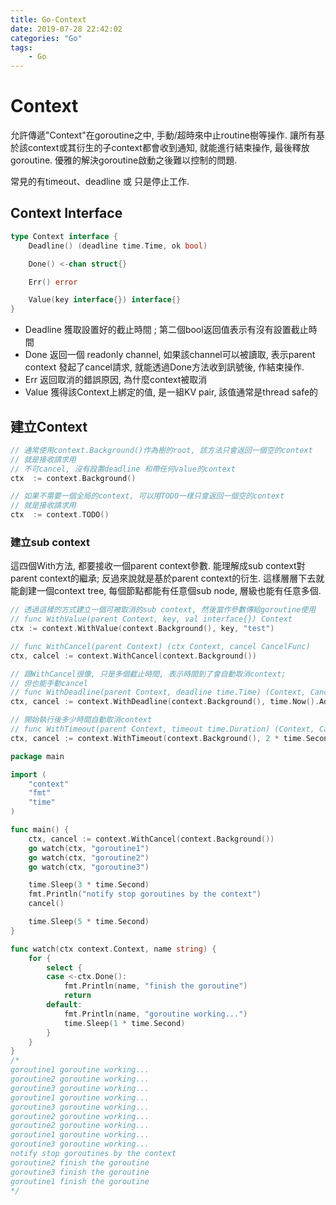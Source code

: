 ```yaml
---
title: Go-Context
date: 2019-07-28 22:42:02
categories: "Go"
tags:
    - Go
---
```

# Context
允許傳遞"Context"在goroutine之中, 手動/超時來中止routine樹等操作.
讓所有基於該context或其衍生的子context都會收到通知, 就能進行結束操作, 最後釋放goroutine. 優雅的解決goroutine啟動之後難以控制的問題.

常見的有timeout、deadline 或 只是停止工作.

## Context Interface
```go
type Context interface {
	Deadline() (deadline time.Time, ok bool)

	Done() <-chan struct{}

	Err() error

	Value(key interface{}) interface{}
}
```
* Deadline
    獲取設置好的截止時間 ; 第二個bool返回值表示有沒有設置截止時間 
* Done
    返回一個 readonly channel, 如果該channel可以被讀取, 表示parent context 發起了cancel請求, 就能透過Done方法收到訊號後, 作結束操作.
* Err
    返回取消的錯誤原因, 為什麼context被取消
* Value
    獲得該Context上綁定的值, 是一組KV pair, 該值通常是thread safe的

## 建立Context
```go
// 通常使用context.Background()作為樹的root, 該方法只會返回一個空的context
// 就是接收請求用
// 不可cancel, 沒有設置deadline 和帶任何value的context
ctx  := context.Background()
```
```go
// 如果不需要一個全局的context, 可以用TODO一樣只會返回一個空的context
// 就是接收請求用
ctx  := context.TODO()
```
### 建立sub context
這四個With方法, 都要接收一個parent context參數.
能理解成sub context對parent context的繼承; 反過來說就是基於parent context的衍生.
這樣層層下去就能創建一個context tree, 每個節點都能有任意個sub node, 層級也能有任意多個.
```go
// 透過這樣的方式建立一個可被取消的sub context, 然後當作參數傳給goroutine使用
// func WithValue(parent Context, key, val interface{}) Context
ctx := context.WithValue(context.Background(), key, "test")
```
```go
// func WithCancel(parent Context) (ctx Context, cancel CancelFunc)
ctx, calcel := context.WithCancel(context.Background())
```
```go
// 跟WithCancel很像, 只是多個截止時間, 表示時間到了會自動取消context; 
// 但也能手動cancel
// func WithDeadline(parent Context, deadline time.Time) (Context, CancelFunc)
ctx, cancel := context.WithDeadline(context.Background(), time.Now().Add(2 * time.Second))
```
```go
// 開始執行後多少時間自動取消context
// func WithTimeout(parent Context, timeout time.Duration) (Context, CancelFunc)
ctx, cancel := context.WithTimeout(context.Background(), 2 * time.Second)
```

```go
package main

import (
	"context"
	"fmt"
	"time"
)

func main() {
	ctx, cancel := context.WithCancel(context.Background())
	go watch(ctx, "goroutine1")
	go watch(ctx, "goroutine2")
	go watch(ctx, "goroutine3")

	time.Sleep(3 * time.Second)
	fmt.Println("notify stop goroutines by the context")
	cancel()

	time.Sleep(5 * time.Second)
}

func watch(ctx context.Context, name string) {
	for {
		select {
		case <-ctx.Done():
			fmt.Println(name, "finish the goroutine")
			return
		default:
			fmt.Println(name, "goroutine working...")
			time.Sleep(1 * time.Second)
		}
	}
}
/*
goroutine1 goroutine working...
goroutine2 goroutine working...
goroutine3 goroutine working...
goroutine1 goroutine working...
goroutine3 goroutine working...
goroutine2 goroutine working...
goroutine2 goroutine working...
goroutine1 goroutine working...
goroutine3 goroutine working...
notify stop goroutines by the context
goroutine2 finish the goroutine
goroutine3 finish the goroutine
goroutine1 finish the goroutine
*/
```
